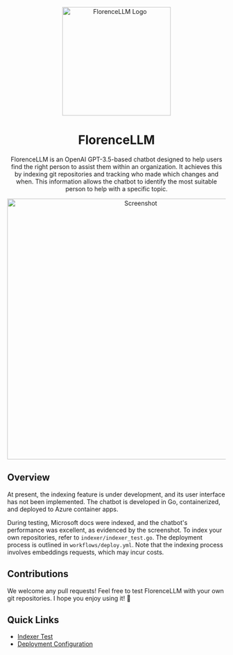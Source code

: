 <p align="center">
  <img src="https://github.com/aymenfurter/florenceLLM/blob/main/webui/src/assets/logo.png?raw=true" alt="FlorenceLLM Logo" width="250">
</p>

<h1 align="center">FlorenceLLM</h1>

<p align="center">
  FlorenceLLM is an OpenAI GPT-3.5-based chatbot designed to help users find the right person to assist them within an organization. It achieves this by indexing git repositories and tracking who made which changes and when. This information allows the chatbot to identify the most suitable person to help with a specific topic.
</p>

<p align="center">
  <img src="https://github.com/aymenfurter/florenceLLM/blob/main/screenshot.png?raw=true" alt="Screenshot" width="600">
</p>

## Overview

At present, the indexing feature is under development, and its user interface has not been implemented. The chatbot is developed in Go, containerized, and deployed to Azure container apps.

During testing, Microsoft docs were indexed, and the chatbot's performance was excellent, as evidenced by the screenshot. To index your own repositories, refer to `indexer/indexer_test.go`. The deployment process is outlined in `workflows/deploy.yml`. Note that the indexing process involves embeddings requests, which may incur costs.

## Contributions

We welcome any pull requests! Feel free to test FlorenceLLM with your own git repositories. I hope you enjoy using it! 🤗

## Quick Links

- [Indexer Test](./indexer/indexer_test.go)
- [Deployment Configuration](./.github/workflows/deploy.yml)
